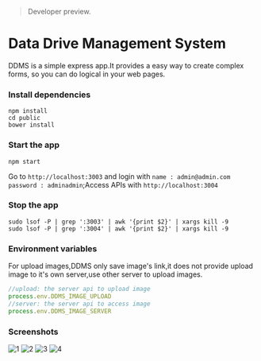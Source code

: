  > Developer preview.

Data Drive Management System
=================
DDMS is a simple express app.It provides a easy way to create complex forms,
so you can do logical in your web pages.


### Install dependencies
```shell
npm install
cd public
bower install
```

### Start the app
```shell
npm start
```
Go to `http://localhost:3003` and login with `name : admin@admin.com` `password : adminadmin`;Access APIs with `http://localhost:3004`

### Stop the app
```shell
sudo lsof -P | grep ':3003' | awk '{print $2}' | xargs kill -9
sudo lsof -P | grep ':3004' | awk '{print $2}' | xargs kill -9
```

### Environment variables
For upload images,DDMS only save image's link,it does not provide upload image to it's own server,use other server to upload images.
```js
//upload: the server api to upload image
process.env.DDMS_IMAGE_UPLOAD
//server: the server api to access image
process.env.DDMS_IMAGE_SERVER
```

### Screenshots

![1](https://github.com/unbug/ddms/blob/master/public/images/logs.png)
![2](https://github.com/unbug/ddms/blob/master/public/images/forms.png)
![3](https://github.com/unbug/ddms/blob/master/public/images/images.png)
![4](https://github.com/unbug/ddms/blob/master/public/images/docs.png)

